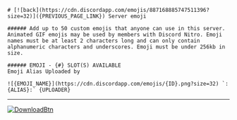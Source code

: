 ```
# [![back](https://cdn.discordapp.com/emojis/887168885747511396?size=32)]({PREVIOUS_PAGE_LINK}) Server emoji

###### Add up to 50 custom emojis that anyone can use in this server. Animated GIF emojis may be used by members with Discord Nitro. Emoji names must be at least 2 characters long and can only contain alphanumeric characters and underscores. Emoji must be under 256kb in size.

###### EMOJI - {#} SLOT(S) AVAILABLE
Emoji Alias Uploaded by

![{EMOJI_NAME}](https://cdn.discordapp.com/emojis/{ID}.png?size=32) `:{ALIAS}:` {UPLOADER}
```
---
[![DownloadBtn](https://cdn.discordapp.com/emojis/885670815725674527.png?size=128)](https://raw.githubusercontent.com/Reper2/Downloadable-Files/master/assets/discord/emoji_template.md)
